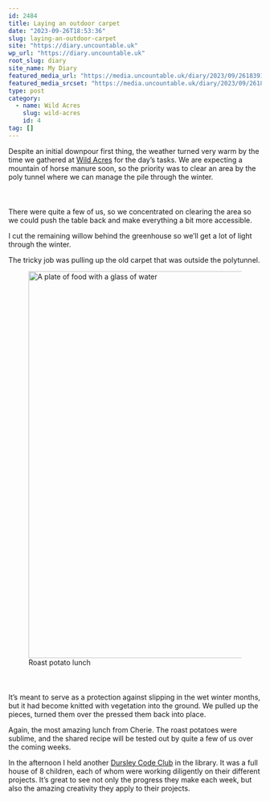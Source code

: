 ```yaml
---
id: 2484
title: Laying an outdoor carpet
date: "2023-09-26T18:53:36"
slug: laying-an-outdoor-carpet
site: "https://diary.uncountable.uk"
wp_url: "https://diary.uncountable.uk"
root_slug: diary
site_name: My Diary
featured_media_url: "https://media.uncountable.uk/diary/2023/09/26183912/IMG202309261354001.webp"
featured_media_srcset: "https://media.uncountable.uk/diary/2023/09/26183912/IMG202309261354001-300x175.webp 300w, https://media.uncountable.uk/diary/2023/09/26183912/IMG202309261354001-1024x597.webp 1024w, https://media.uncountable.uk/diary/2023/09/26183912/IMG202309261354001-150x150.webp 150w, https://media.uncountable.uk/diary/2023/09/26183912/IMG202309261354001-640x373.webp 640w, https://media.uncountable.uk/diary/2023/09/26183912/IMG202309261354001.webp 2000w"
type: post
category:
  - name: Wild Acres
    slug: wild-acres
    id: 4
tag: []
---
```



<p>Despite an initial downpour first thing, the weather turned very warm by the time we gathered at <a href="https://wildacres.org.uk/">Wild Acres</a> for the day&#8217;s tasks.  We are expecting a mountain of horse manure soon, so the priority was to clear an area by the poly tunnel where we can manage the pile through the winter.</p>


<style>.kb-row-layout-id2484_364563-4e > .kt-row-column-wrap{align-content:start;}:where(.kb-row-layout-id2484_364563-4e > .kt-row-column-wrap) > .wp-block-kadence-column{justify-content:start;}.kb-row-layout-id2484_364563-4e > .kt-row-column-wrap{column-gap:var(--global-kb-gap-md, 2rem);row-gap:var(--global-kb-gap-md, 2rem);padding-top:var(--global-kb-spacing-sm, 1.5rem);padding-bottom:var(--global-kb-spacing-sm, 1.5rem);grid-template-columns:repeat(2, minmax(0, 1fr));}.kb-row-layout-id2484_364563-4e > .kt-row-layout-overlay{opacity:0.30;}@media all and (max-width: 1024px){.kb-row-layout-id2484_364563-4e > .kt-row-column-wrap{grid-template-columns:repeat(2, minmax(0, 1fr));}}@media all and (max-width: 767px){.kb-row-layout-id2484_364563-4e > .kt-row-column-wrap{grid-template-columns:minmax(0, 1fr);}.kb-row-layout-id2484_364563-4e > .kt-row-column-wrap > .wp-block-kadence-column:nth-of-type(1){order:2;}.kb-row-layout-id2484_364563-4e > .kt-row-column-wrap > .wp-block-kadence-column:nth-of-type(2){order:1;}.kb-row-layout-id2484_364563-4e > .kt-row-column-wrap > .wp-block-kadence-column:nth-of-type(3){order:12;}.kb-row-layout-id2484_364563-4e > .kt-row-column-wrap > .wp-block-kadence-column:nth-of-type(4){order:11;}.kb-row-layout-id2484_364563-4e > .kt-row-column-wrap > .wp-block-kadence-column:nth-of-type(5){order:22;}.kb-row-layout-id2484_364563-4e > .kt-row-column-wrap > .wp-block-kadence-column:nth-of-type(6){order:21;}.kb-row-layout-id2484_364563-4e > .kt-row-column-wrap > .wp-block-kadence-column:nth-of-type(7){order:32;}.kb-row-layout-id2484_364563-4e > .kt-row-column-wrap > .wp-block-kadence-column:nth-of-type(8){order:31;}}</style><div class="kb-row-layout-wrap kb-row-layout-id2484_364563-4e alignnone wp-block-kadence-rowlayout"><div class="kt-row-column-wrap kt-has-2-columns kt-row-layout-equal kt-tab-layout-inherit kt-mobile-layout-row kt-row-valign-top">
<style>.kadence-column2484_da7268-60 > .kt-inside-inner-col,.kadence-column2484_da7268-60 > .kt-inside-inner-col:before{border-top-left-radius:0px;border-top-right-radius:0px;border-bottom-right-radius:0px;border-bottom-left-radius:0px;}.kadence-column2484_da7268-60 > .kt-inside-inner-col{column-gap:var(--global-kb-gap-sm, 1rem);}.kadence-column2484_da7268-60 > .kt-inside-inner-col{flex-direction:column;}.kadence-column2484_da7268-60 > .kt-inside-inner-col > .aligncenter{width:100%;}.kadence-column2484_da7268-60 > .kt-inside-inner-col:before{opacity:0.3;}.kadence-column2484_da7268-60{position:relative;}@media all and (max-width: 1024px){.kadence-column2484_da7268-60 > .kt-inside-inner-col{flex-direction:column;justify-content:center;}}@media all and (max-width: 767px){.kadence-column2484_da7268-60 > .kt-inside-inner-col{flex-direction:column;justify-content:center;}}</style>
<div class="wp-block-kadence-column kadence-column2484_da7268-60"><div class="kt-inside-inner-col">
<p>There were quite a few of us, so we concentrated on clearing the area so we could push the table back and make everything a bit more accessible.</p>



<p>I cut the remaining willow behind the greenhouse so we&#8217;ll get a lot of light through the winter.</p>



<p>The tricky job was pulling up the old carpet that was outside the polytunnel.</p>
</div></div>


<style>.kadence-column2484_53b1fc-5e > .kt-inside-inner-col,.kadence-column2484_53b1fc-5e > .kt-inside-inner-col:before{border-top-left-radius:0px;border-top-right-radius:0px;border-bottom-right-radius:0px;border-bottom-left-radius:0px;}.kadence-column2484_53b1fc-5e > .kt-inside-inner-col{column-gap:var(--global-kb-gap-sm, 1rem);}.kadence-column2484_53b1fc-5e > .kt-inside-inner-col{flex-direction:column;}.kadence-column2484_53b1fc-5e > .kt-inside-inner-col > .aligncenter{width:100%;}.kadence-column2484_53b1fc-5e > .kt-inside-inner-col:before{opacity:0.3;}.kadence-column2484_53b1fc-5e{position:relative;}@media all and (max-width: 1024px){.kadence-column2484_53b1fc-5e > .kt-inside-inner-col{flex-direction:column;justify-content:center;}}@media all and (max-width: 767px){.kadence-column2484_53b1fc-5e > .kt-inside-inner-col{flex-direction:column;justify-content:center;}}</style>
<div class="wp-block-kadence-column kadence-column2484_53b1fc-5e"><div class="kt-inside-inner-col">
<figure class="wp-block-image size-large"><img loading="lazy" decoding="async" width="1024" height="768" src="https://media.uncountable.uk/diary/2023/09/26183913/IMG20230926131032-1024x768.webp" alt="A plate of food with a glass of water" class="wp-image-2486" srcset="https://media.uncountable.uk/diary/2023/09/26183913/IMG20230926131032-1024x768.webp 1024w, https://media.uncountable.uk/diary/2023/09/26183913/IMG20230926131032-300x225.webp 300w, https://media.uncountable.uk/diary/2023/09/26183913/IMG20230926131032-640x480.webp 640w, https://media.uncountable.uk/diary/2023/09/26183913/IMG20230926131032.webp 2000w" sizes="auto, (max-width: 1024px) 100vw, 1024px" /><figcaption class="wp-element-caption">Roast potato lunch</figcaption></figure>
</div></div>

</div></div>


<p>It&#8217;s meant to serve as a protection against slipping in the wet winter months, but it had become knitted with vegetation into the ground.  We pulled up the pieces, turned them over the pressed them back into place.</p>



<p>Again, the most amazing lunch from Cherie.  The roast potatoes were sublime, and the shared recipe will be tested out by quite a few of us over the coming weeks.</p>



<p>In the afternoon I held another <a href="https://www.facebook.com/dursleycodeclub">Dursley Code Club</a> in the library.  It was a full house of 8 children, each of whom were working diligently on their different projects.  It&#8217;s great to see not only the progress they make each week, but also the amazing creativity they apply  to their projects.</p>
